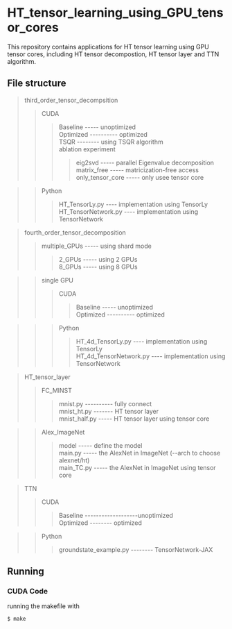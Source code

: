 # HT_tensor_learning_using_GPU_tensor_cores
This repository contains applications for HT tensor learning using GPU tensor cores, including HT tensor decompostion, HT tensor layer and TTN algorithm. 

## File structure

> third_order_tensor_decompsition
>> CUDA
>>> Baseline ----- unoptimized <br>
>>> Optimized ---------- optimized <br>
>>> TSQR -------- using TSQR algorithm <br>
>>> ablation experiment
>>>> eig2svd ----- parallel Eigenvalue decomposition <br>
>>>> matrix_free ----- matricization-free access <br>
>>>> only_tensor_core ----- only usee tensor core <br>

>> Python
>>> HT_TensorLy.py  ---- implementation using TensorLy <br>
>>> HT_TensorNetwork.py ---- implementation using TensorNetwork <br>


> fourth_order_tensor_decomposition
>> multiple_GPUs ----- using shard mode
>>> 2_GPUs ----- using 2 GPUs <br>
>>> 8_GPUs ----- using 8 GPUs <br>

>> single GPU
>>> CUDA
>>>> Baseline ----- unoptimized <br>
>>>> Optimized ---------- optimized <br>

>>> Python
>>>> HT_4d_TensorLy.py  ---- implementation using TensorLy <br>
>>>> HT_4d_TensorNetwork.py ---- implementation using TensorNetwork <br>


> HT_tensor_layer
>> FC_MINST
>>> mnist.py ---------- fully connect <br>
>>> mnist_ht.py ------- HT tensor layer <br>
>>> mnist_half.py ----- HT tensor layer using tensor core <br>


>> Alex_ImageNet
>>> model ----- define the model <br> 
>>> main.py ----- the AlexNet in ImageNet (--arch to choose alexnet/ht) <br>
>>> main_TC.py ----- the AlexNet in ImageNet using tensor core <br>

> TTN
>> CUDA 
>>> Baseline -------------------unoptimized <br>
>>> Optimized -------- optimized <br>

>> Python
>>> groundstate_example.py -------- TensorNetwork-JAX <br>


## Running

### CUDA Code
running the makefile with
```
$ make
```

